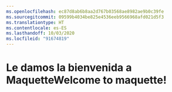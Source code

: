 ```yaml
---
ms.openlocfilehash: ec87d8ab6b8aa2d767b03568ae8982ae9b0c39fe
ms.sourcegitcommit: 09599b4034be825e4536eeb9566968afd021d5f3
ms.translationtype: HT
ms.contentlocale: es-ES
ms.lasthandoff: 10/03/2020
ms.locfileid: "91674819"
---
```

# <a name="welcome-to-maquette"></a><span data-ttu-id="3e15a-101">Le damos la bienvenida a Maquette</span><span class="sxs-lookup"><span data-stu-id="3e15a-101">Welcome to maquette!</span></span>